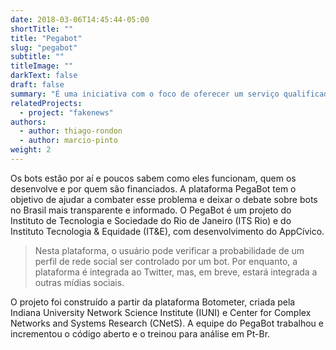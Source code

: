 ```yaml
---
date: 2018-03-06T14:45:44-05:00
shortTitle: ""
title: "Pegabot"
slug: "pegabot"
subtitle: ""
titleImage: ""
darkText: false
draft: false
summary: "É uma iniciativa com o foco de oferecer um serviço qualificado e automatizado para verificar a probabilidade dos perfis em redes sociais serem automatizados ou não humanos - os chamados "bots". Essa Plataforma é uma iniciativa do Instituto Tecnologia e Sociedade (ITS- Rio) e o Instituto Tecnologia & Equidade (IT&E) e está sendo desenvolvido pelo AppCívico."
relatedProjects:
  - project: "fakenews"
authors:
  - author: thiago-rondon
  - author: marcio-pinto
weight: 2
---
```


Os bots estão por aí e poucos sabem como eles funcionam, quem os desenvolve e por quem são financiados. A plataforma PegaBot tem o objetivo de ajudar a combater esse problema e deixar o debate sobre bots no Brasil mais transparente e informado. O PegaBot é um projeto do Instituto de Tecnologia e Sociedade do Rio de Janeiro (ITS Rio) e do Instituto Tecnologia & Equidade (IT&E), com desenvolvimento do AppCívico.

> Nesta plataforma, o usuário pode verificar a probabilidade de um perfil de rede social ser controlado por  um bot. Por enquanto, a plataforma é integrada ao Twitter, mas, em breve, estará integrada a outras mídias sociais.

O projeto foi construído a partir da plataforma Botometer, criada pela Indiana University Network Science Institute (IUNI) e Center for Complex Networks and Systems Research (CNetS). A equipe do PegaBot trabalhou e incrementou o código aberto e o treinou para análise em Pt-Br.
